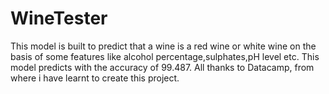 # WineTester
This model is built to predict that a wine is a red wine or white wine on the basis of some features like alcohol percentage,sulphates,pH level etc. This model predicts with the accuracy of 99.487. 
All thanks to Datacamp, from where i have learnt to create this project.
